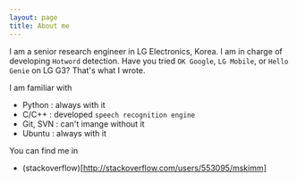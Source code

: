 ```yaml
---
layout: page
title: About me 
---
```


I am a senior research engineer in LG Electronics, Korea. I am in charge of developing `Hotword` detection. Have you tried `OK Google`, `LG Mobile`, or `Hello Genie` on LG G3? That's what I wrote.

I am familiar with 

*   Python : always with it
*   C/C++ : developed `speech recognition engine`
*   Git, SVN : can't imange without it
*   Ubuntu : always with it

You can find me in

*   (stackoverflow)[http://stackoverflow.com/users/553095/mskimm]
